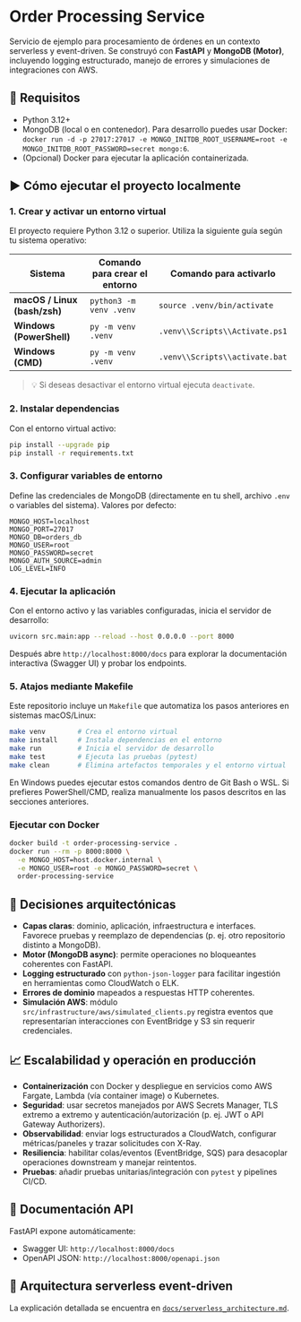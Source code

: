 # Order Processing Service

Servicio de ejemplo para procesamiento de órdenes en un contexto serverless y event-driven. Se construyó con **FastAPI** y **MongoDB (Motor)**, incluyendo logging estructurado, manejo de errores y simulaciones de integraciones con AWS.

## 🚀 Requisitos

- Python 3.12+
- MongoDB (local o en contenedor). Para desarrollo puedes usar Docker: `docker run -d -p 27017:27017 -e MONGO_INITDB_ROOT_USERNAME=root -e MONGO_INITDB_ROOT_PASSWORD=secret mongo:6`.
- (Opcional) Docker para ejecutar la aplicación containerizada.

## ▶️ Cómo ejecutar el proyecto localmente

### 1. Crear y activar un entorno virtual

El proyecto requiere Python 3.12 o superior. Utiliza la siguiente guía según tu sistema operativo:

| Sistema | Comando para crear el entorno | Comando para activarlo |
| --- | --- | --- |
| **macOS / Linux (bash/zsh)** | `python3 -m venv .venv` | `source .venv/bin/activate` |
| **Windows (PowerShell)** | `py -m venv .venv` | `.venv\\Scripts\\Activate.ps1` |
| **Windows (CMD)** | `py -m venv .venv` | `.venv\\Scripts\\activate.bat` |

> 💡 Si deseas desactivar el entorno virtual ejecuta `deactivate`.

### 2. Instalar dependencias

Con el entorno virtual activo:

```bash
pip install --upgrade pip
pip install -r requirements.txt
```

### 3. Configurar variables de entorno

Define las credenciales de MongoDB (directamente en tu shell, archivo `.env` o variables del sistema). Valores por defecto:

```env
MONGO_HOST=localhost
MONGO_PORT=27017
MONGO_DB=orders_db
MONGO_USER=root
MONGO_PASSWORD=secret
MONGO_AUTH_SOURCE=admin
LOG_LEVEL=INFO
```

### 4. Ejecutar la aplicación

Con el entorno activo y las variables configuradas, inicia el servidor de desarrollo:

```bash
uvicorn src.main:app --reload --host 0.0.0.0 --port 8000
```

Después abre `http://localhost:8000/docs` para explorar la documentación interactiva (Swagger UI) y probar los endpoints.

### 5. Atajos mediante Makefile

Este repositorio incluye un `Makefile` que automatiza los pasos anteriores en sistemas macOS/Linux:

```bash
make venv        # Crea el entorno virtual
make install     # Instala dependencias en el entorno
make run         # Inicia el servidor de desarrollo
make test        # Ejecuta las pruebas (pytest)
make clean       # Elimina artefactos temporales y el entorno virtual
```

En Windows puedes ejecutar estos comandos dentro de Git Bash o WSL. Si prefieres PowerShell/CMD, realiza manualmente los pasos descritos en las secciones anteriores.

### Ejecutar con Docker

```bash
docker build -t order-processing-service .
docker run --rm -p 8000:8000 \
  -e MONGO_HOST=host.docker.internal \
  -e MONGO_USER=root -e MONGO_PASSWORD=secret \
  order-processing-service
```

## 🧱 Decisiones arquitectónicas

- **Capas claras**: dominio, aplicación, infraestructura e interfaces. Favorece pruebas y reemplazo de dependencias (p. ej. otro repositorio distinto a MongoDB).
- **Motor (MongoDB async)**: permite operaciones no bloqueantes coherentes con FastAPI.
- **Logging estructurado** con `python-json-logger` para facilitar ingestión en herramientas como CloudWatch o ELK.
- **Errores de dominio** mapeados a respuestas HTTP coherentes.
- **Simulación AWS**: módulo `src/infrastructure/aws/simulated_clients.py` registra eventos que representarían interacciones con EventBridge y S3 sin requerir credenciales.

## 📈 Escalabilidad y operación en producción

- **Containerización** con Docker y despliegue en servicios como AWS Fargate, Lambda (vía container image) o Kubernetes.
- **Seguridad**: usar secretos manejados por AWS Secrets Manager, TLS extremo a extremo y autenticación/autorización (p. ej. JWT o API Gateway Authorizers).
- **Observabilidad**: enviar logs estructurados a CloudWatch, configurar métricas/paneles y trazar solicitudes con X-Ray.
- **Resiliencia**: habilitar colas/eventos (EventBridge, SQS) para desacoplar operaciones downstream y manejar reintentos.
- **Pruebas**: añadir pruebas unitarias/integración con `pytest` y pipelines CI/CD.

## 📘 Documentación API

FastAPI expone automáticamente:
- Swagger UI: `http://localhost:8000/docs`
- OpenAPI JSON: `http://localhost:8000/openapi.json`

## 📝 Arquitectura serverless event-driven

La explicación detallada se encuentra en [`docs/serverless_architecture.md`](docs/serverless_architecture.md).
